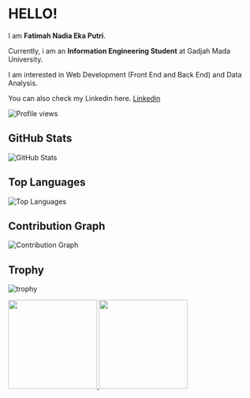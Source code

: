# HELLO! 
 
I am **Fatimah Nadia Eka Putri**.<br>
 
Currently, i am an **Information Engineering Student** at Gadjah Mada University.<br>
 
I am interested in Web Development (Front End and Back End) and Data Analysis.<br>
 
You can also check my Linkedin here. [Linkedin](https://www.linkedin.com/in/fatimah-nadia-eka-putri-251484246/)

![Profile views](https://gpvc.arturio.dev/fatimahnadiekaputri)

## GitHub Stats

![GitHub Stats](https://github-readme-stats.vercel.app/api?username=fatimahnadiekaputri&show_icons=true&theme=radical)

## Top Languages

![Top Languages](https://github-readme-stats.vercel.app/api/top-langs/?username=fatimahnadiekaputri&layout=compact&theme=radical)

## Contribution Graph

![Contribution Graph](https://activity-graph.herokuapp.com/graph?username=fatimahnadiekaputri&theme=react-dark)

## Trophy

![trophy](https://github-profile-trophy.vercel.app/?username=fatimahnadiekaputri)

 
<p align="left">
<a href="https://github.com/fatimahnadiaekaputri">
  <img height="180em" src="https://github-readme-stats-eight-theta.vercel.app/api?username=fatimahnadiaekaputri&show_icons=true&theme=algolia&include_all_commits=true&count_private=true"/>
  <img height="180em" src="https://github-readme-stats-eight-theta.vercel.app/api/top-langs/?username=fatimahnadiaekaputri&layout=compact&layout=compact&theme=algolia"/>
</a>
</p>
